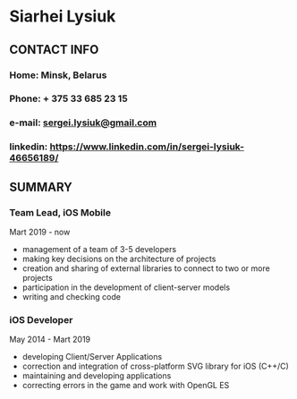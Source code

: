 # Siarhei Lysiuk


 ## CONTACT INFO

 ### Home: Minsk, Belarus

 ### Phone: + 375 33 685 23 15

 ### e-mail: sergei.lysiuk@gmail.com
 
 ### linkedin: https://www.linkedin.com/in/sergei-lysiuk-46656189/
 

## SUMMARY

### Team Lead, iOS Mobile
 Mart 2019 -  now
- management of a team of 3-5 developers
- making key decisions on the architecture of projects
- creation and sharing of external libraries to connect to two or more projects
- participation in the development of client-server models
- writing and checking code

### iOS Developer
May 2014 -  Mart 2019 
- developing Client/Server Applications
- correction and integration of cross-platform SVG library for iOS (C++/C)
- maintaining and developing applications
- correcting errors in the game and work with OpenGL ES

